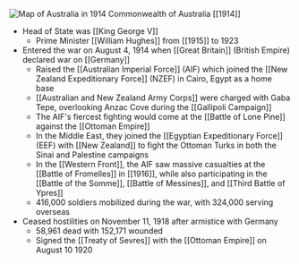 
![Map of Australia in 1914](https://nzhistory.govt.nz/files/styles/fullsize/public/Australia_1000.jpg?itok=Lwq1wo4u)
Commonwealth of Australia [[1914]]

- Head of State was [[King George V]]
	- Prime Minister [[William Hughes]] from [[1915]] to 1923
- Entered the war on August 4, 1914 when [[Great Britain]] (British Empire) declared war on [[Germany]]
	- Raised the [[Australian Imperial Force]] (AIF) which joined the [[New Zealand Expeditionary Force]] (NZEF) in Cairo, Egypt as a home base
	- [[Australian and New Zealand Army Corps]] were charged with Gaba Tepe, overlooking Anzac Cove during the [[Gallipoli Campaign]] 
	- The AIF's fiercest fighting would come at the [[Battle of Lone Pine]] against the [[Ottoman Empire]]
	- In the Middle East, they joined the [[Egyptian Expeditionary Force]] (EEF) with [[New Zealand]] to fight the Ottoman Turks in both the Sinai and Palestine campaigns
	- In the [[Western Front]], the AIF saw massive casualties at the [[Battle of Fromelles]] in [[1916]], while also participating in the [[Battle of the Somme]], [[Battle of Messines]], and [[Third Battle of Ypres]]
	- 416,000 soldiers mobilized during the war, with 324,000 serving overseas
- Ceased hostilities on November 11, 1918 after armistice with Germany
	- 58,961 dead with 152,171 wounded
	-  Signed the [[Treaty of Sevres]] with the [[Ottoman Empire]] on August 10 1920